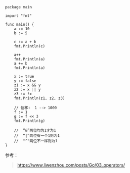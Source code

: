 
```
package main

import "fmt"

func main() {
	a := 10
	b := 5

	c := a + b
	fmt.Println(c)

	a++
	fmt.Println(a)
	a += b
	fmt.Println(a)

	x := true
	y := false
	z1 := x && y
	z2 := x || y
	z3 := !x
	fmt.Println(z1, z2, z3)

	// 位移:	1 --> 1000
	f := 1
	g := f << 3
	fmt.Println(g)

	//	“&”两位均为1才为1
	//	“|”两位有一个1则为1
	//	"^"两位不一样则为1
}

```

参考：

> https://www.liwenzhou.com/posts/Go/03_operators/
